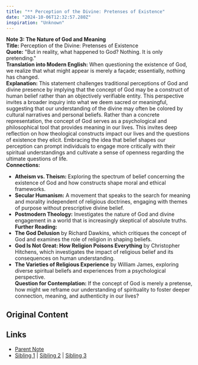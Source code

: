 ```yaml
---
title: "** Perception of the Divine: Pretenses of Existence"
date: "2024-10-06T12:32:57.280Z"
inspiration: "Unknown"
---
```


  
**Note 3: The Nature of God and Meaning**  
**Title:** Perception of the Divine: Pretenses of Existence  
**Quote:** "But in reality, what happened to God? Nothing. It is only pretending."  
**Translation into Modern English:** When questioning the existence of God, we realize that what might appear is merely a façade; essentially, nothing has changed.  
**Explanation:** This statement challenges traditional perceptions of God and divine presence by implying that the concept of God may be a construct of human belief rather than an objectively verifiable entity. This perspective invites a broader inquiry into what we deem sacred or meaningful, suggesting that our understanding of the divine may often be colored by cultural narratives and personal beliefs. Rather than a concrete representation, the concept of God serves as a psychological and philosophical tool that provides meaning in our lives. This invites deep reflection on how theological constructs impact our lives and the questions of existence they elicit. Embracing the idea that belief shapes our perception can prompt individuals to engage more critically with their spiritual understandings and cultivate a sense of openness regarding the ultimate questions of life.  
**Connections:**  
- **Atheism vs. Theism:** Exploring the spectrum of belief concerning the existence of God and how constructs shape moral and ethical frameworks.  
- **Secular Humanism:** A movement that speaks to the search for meaning and morality independent of religious doctrines, engaging with themes of purpose without prescriptive divine belief.  
- **Postmodern Theology:** Investigates the nature of God and divine engagement in a world that is increasingly skeptical of absolute truths.  
**Further Reading:**  
- **The God Delusion** by Richard Dawkins, which critiques the concept of God and examines the role of religion in shaping beliefs.  
- **God Is Not Great: How Religion Poisons Everything** by Christopher Hitchens, which investigates the impact of religious belief and its consequences on human understanding.  
- **The Varieties of Religious Experience** by William James, exploring diverse spiritual beliefs and experiences from a psychological perspective.  
**Question for Contemplation:** If the concept of God is merely a pretense, how might we reframe our understanding of spirituality to foster deeper connection, meaning, and authenticity in our lives?  


## Original Content



## Links

- [Parent Note](/parent-note.md)
- [Sibling 1](/zettel1.md) | [Sibling 2](/zettel2.md) | [Sibling 3](/zettel3.md)
